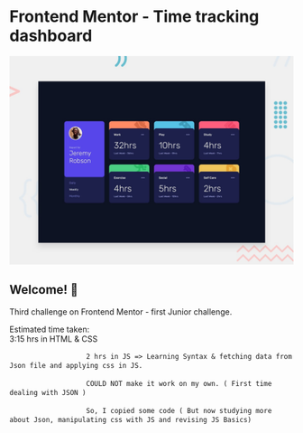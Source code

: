 # Frontend Mentor - Time tracking dashboard

![Design preview for the Time tracking dashboard coding challenge](./design/desktop-preview.jpg)

## Welcome! 👋

Third challenge on Frontend Mentor - first Junior challenge.

Estimated time taken:  
                       3:15 hrs in HTML & CSS

                       2 hrs in JS => Learning Syntax & fetching data from Json file and applying css in JS.
                       
                       COULD NOT make it work on my own. ( First time dealing with JSON )
                       
                       So, I copied some code ( But now studying more about Json, manipulating css with JS and revising JS Basics)
